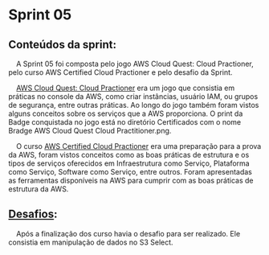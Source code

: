 # Sprint 05
## Conteúdos da sprint:
&nbsp;&nbsp;&nbsp; A Sprint 05 foi composta pelo jogo AWS Cloud Quest: Cloud Practioner, pelo curso AWS Certified Cloud Practioner e pelo desafio da Sprint. <p>
&nbsp;&nbsp;&nbsp; [AWS Cloud Quest: Cloud Practioner](https://github.com/rehbeinp/EstagioC_UOL/blob/main/Sprint05/3.Certificados/Bradge%20AWS%20Cloud%20Quest%20Cloud%20Practitioner.png) era um jogo que consistia em práticas no console da AWS, como criar instâncias, usuário IAM, ou grupos de segurança, entre outras práticas. Ao longo do jogo também foram vistos alguns conceitos sobre os serviços que a AWS proporciona. O print da Badge conquistada no jogo está no diretório Certificados com o nome Bradge AWS Cloud Quest Cloud Practitioner.png. <p>
&nbsp;&nbsp;&nbsp; O curso [AWS Certified Cloud Practioner](https://github.com/rehbeinp/EstagioC_UOL/blob/main/Sprint05/3.Certificados/AWS%20Skill%20Builder%20Course%20Curso-padr%C3%A3o%20de%20prepara%C3%A7%C3%A3o%20para%20o%20exame.pdf) era uma preparação para a prova da AWS, foram vistos conceitos como as boas práticas de estrutura e os tipos de serviços oferecidos em Infraestrutura como Serviço, Plataforma como Serviço, Software como Serviço, entre outros. Foram apresentadas as ferramentas disponíveis na AWS para cumprir com as boas práticas de estrutura da AWS. <p>
## [Desafios](https://github.com/rehbeinp/EstagioC_UOL/blob/main/Sprint05/1.Desafios.md):
&nbsp;&nbsp;&nbsp; Após a finalização dos curso havia o desafio para ser realizado. Ele consistia em manipulação de dados no S3 Select. <p>